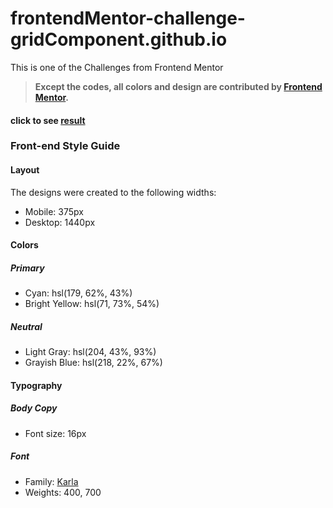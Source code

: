 # frontendMentor-challenge-gridComponent.github.io
This is one of the Challenges from Frontend Mentor

> **Except the codes, all colors and design are contributed by [Frontend Mentor](https://www.frontendmentor.io/solutions).**

#### click to see [result](https://greatmetis.github.io/frontendMentor-challenge-gridComponent.github.io/)

### Front-end Style Guide

#### Layout

The designs were created to the following widths:

- Mobile: 375px
- Desktop: 1440px

#### Colors

##### Primary

- Cyan: hsl(179, 62%, 43%)
- Bright Yellow: hsl(71, 73%, 54%)

##### Neutral

- Light Gray: hsl(204, 43%, 93%)
- Grayish Blue: hsl(218, 22%, 67%)

#### Typography

##### Body Copy

- Font size: 16px

##### Font

- Family: [Karla](https://fonts.google.com/specimen/Karla)
- Weights: 400, 700
